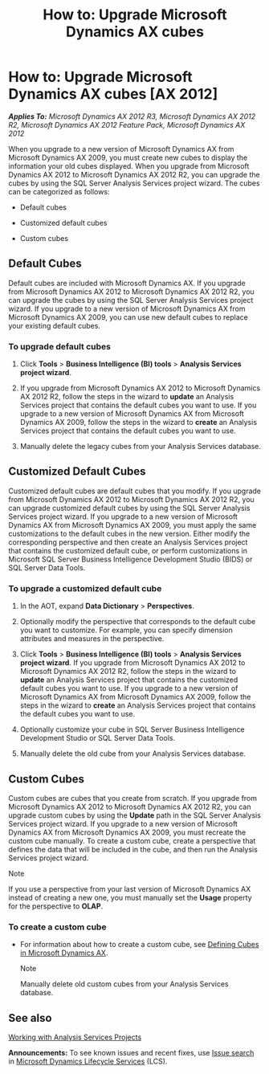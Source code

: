 ﻿---
title: 'How to: Upgrade Microsoft Dynamics AX cubes'
TOCTitle: 'How to: Upgrade cubes'
ms:assetid: 4cd62ae4-dc8c-4de0-8a1f-4ee49e6e6a8b
ms:mtpsurl: https://technet.microsoft.com/en-us/library/Gg731924(v=AX.60)
ms:contentKeyID: 35132852
ms.date: 04/18/2014
mtps_version: v=AX.60
---

# How to: Upgrade Microsoft Dynamics AX cubes [AX 2012]


_**Applies To:** Microsoft Dynamics AX 2012 R3, Microsoft Dynamics AX 2012 R2, Microsoft Dynamics AX 2012 Feature Pack, Microsoft Dynamics AX 2012_

When you upgrade to a new version of Microsoft Dynamics AX from Microsoft Dynamics AX 2009, you must create new cubes to display the information your old cubes displayed. When you upgrade from Microsoft Dynamics AX 2012 to Microsoft Dynamics AX 2012 R2, you can upgrade the cubes by using the SQL Server Analysis Services project wizard. The cubes can be categorized as follows:

  - Default cubes

  - Customized default cubes

  - Custom cubes

## Default Cubes

Default cubes are included with Microsoft Dynamics AX. If you upgrade from Microsoft Dynamics AX 2012 to Microsoft Dynamics AX 2012 R2, you can upgrade the cubes by using the SQL Server Analysis Services project wizard. If you upgrade to a new version of Microsoft Dynamics AX from Microsoft Dynamics AX 2009, you can use new default cubes to replace your existing default cubes.

### To upgrade default cubes

1.  Click **Tools** \> **Business Intelligence (BI) tools** \> **Analysis Services project wizard**.

2.  If you upgrade from Microsoft Dynamics AX 2012 to Microsoft Dynamics AX 2012 R2, follow the steps in the wizard to **update** an Analysis Services project that contains the default cubes you want to use. If you upgrade to a new version of Microsoft Dynamics AX from Microsoft Dynamics AX 2009, follow the steps in the wizard to **create** an Analysis Services project that contains the default cubes you want to use.

3.  Manually delete the legacy cubes from your Analysis Services database.

## Customized Default Cubes

Customized default cubes are default cubes that you modify. If you upgrade from Microsoft Dynamics AX 2012 to Microsoft Dynamics AX 2012 R2, you can upgrade customized default cubes by using the SQL Server Analysis Services project wizard. If you upgrade to a new version of Microsoft Dynamics AX from Microsoft Dynamics AX 2009, you must apply the same customizations to the default cubes in the new version. Either modify the corresponding perspective and then create an Analysis Services project that contains the customized default cube, or perform customizations in Microsoft SQL Server Business Intelligence Development Studio (BIDS) or SQL Server Data Tools.

### To upgrade a customized default cube

1.  In the AOT, expand **Data Dictionary** \> **Perspectives**.

2.  Optionally modify the perspective that corresponds to the default cube you want to customize. For example, you can specify dimension attributes and measures in the perspective.

3.  Click **Tools** \> **Business Intelligence (BI) tools** \> **Analysis Services project wizard**. If you upgrade from Microsoft Dynamics AX 2012 to Microsoft Dynamics AX 2012 R2, follow the steps in the wizard to **update** an Analysis Services project that contains the customized default cubes you want to use. If you upgrade to a new version of Microsoft Dynamics AX from Microsoft Dynamics AX 2009, follow the steps in the wizard to **create** an Analysis Services project that contains the default cubes you want to use.

4.  Optionally customize your cube in SQL Server Business Intelligence Development Studio or SQL Server Data Tools.

5.  Manually delete the old cube from your Analysis Services database.

## Custom Cubes

Custom cubes are cubes that you create from scratch. If you upgrade from Microsoft Dynamics AX 2012 to Microsoft Dynamics AX 2012 R2, you can upgrade custom cubes by using the **Update** path in the SQL Server Analysis Services project wizard. If you upgrade to a new version of Microsoft Dynamics AX from Microsoft Dynamics AX 2009, you must recreate the custom cube manually. To create a custom cube, create a perspective that defines the data that will be included in the cube, and then run the Analysis Services project wizard.


> [!NOTE]
> <P>If you use a perspective from your last version of Microsoft Dynamics AX instead of creating a new one, you must manually set the <STRONG>Usage</STRONG> property for the perspective to <STRONG>OLAP</STRONG>.</P>



### To create a custom cube

  - For information about how to create a custom cube, see [Defining Cubes in Microsoft Dynamics AX](defining-cubes-in-microsoft-dynamics-ax.md).
    

    > [!NOTE]
    > <P>Manually delete old custom cubes from your Analysis Services database.</P>



## See also

[Working with Analysis Services Projects](working-with-analysis-services-projects.md)

  
**Announcements:** To see known issues and recent fixes, use [Issue search](http://go.microsoft.com/fwlink/?linkid=389258) in [Microsoft Dynamics Lifecycle Services](http://go.microsoft.com/fwlink/?linkid=306505) (LCS).

